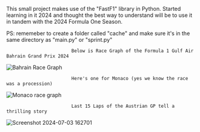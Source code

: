 This small project makes use of the "FastF1" library in Python. Started learning in it 2024 and thought the best way to understand will be to use it in tandem with the 2024 Formula One Season. 

PS: rememeber to create a folder called "cache" and make sure it's in the same directory as "main.py" or "sprint.py"

                            Below is Race Graph of the Formula 1 Gulf Air Bahrain Grand Prix 2024
![Bahrain Race Graph](https://github.com/NateMophi/Formula-1-2024-PCPL/assets/66631222/c12e2798-6005-46c0-870f-14f6256f7442)



                            Here's one for Monaco (yes we know the race was a procession)
![Monaco race graph](https://github.com/NateMophi/Formula-1-2024-PCPL/assets/66631222/54dc8f7e-ab1c-4225-9fcd-fcda161a0f3e)



                            Last 15 Laps of the Austrian GP tell a thrilling story
![Screenshot 2024-07-03 162701](https://github.com/NateMophi/Formula-1-2024-PCPL/assets/66631222/d897faad-9138-4006-84ff-c33d960d7640)


